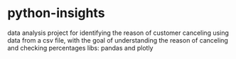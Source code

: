 # python-insights
 data analysis project for identifying the reason of customer canceling using data from a csv file, with the goal of understanding the reason of canceling and checking percentages
libs: pandas and plotly

